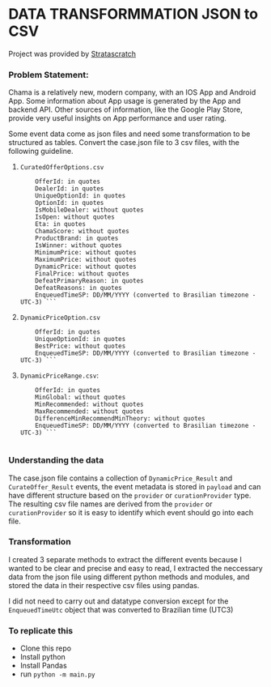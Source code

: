 # DATA TRANSFORMMATION JSON to CSV

Project was provided by [Stratascratch](https://platform.stratascratch.com/data-projects/data-transformation)

### Problem Statement:
Chama is a relatively new, modern company, with an IOS App and Android App. Some information about App usage is generated by the App and backend API. Other sources of information, like the Google Play Store, provide very useful insights on App performance and user rating.

Some event data come as json files and need some transformation to be structured as tables. Convert the case.json file to 3 csv files, with the following guideline.

1. `CuratedOfferOptions.csv`
    ``` CurationProvider: in quotes
        OfferId: in quotes
        DealerId: in quotes
        UniqueOptionId: in quotes
        OptionId: in quotes
        IsMobileDealer: without quotes
        IsOpen: without quotes
        Eta: in quotes
        ChamaScore: without quotes
        ProductBrand: in quotes
        IsWinner: without quotes
        MinimumPrice: without quotes
        MaximumPrice: without quotes
        DynamicPrice: without quotes
        FinalPrice: without quotes
        DefeatPrimaryReason: in quotes
        DefeatReasons: in quotes
        EnqueuedTimeSP: DD/MM/YYYY (converted to Brasilian timezone - UTC-3) ```

2. `DynamicPriceOption.csv`
    ``` Provider: in quotes
        OfferId: in quotes
        UniqueOptionId: in quotes
        BestPrice: without quotes
        EnqueuedTimeSP: DD/MM/YYYY (converted to Brasilian timezone - UTC-3) ```

3. `DynamicPriceRange.csv`:
    ``` Provider: in quotes
        OfferId: in quotes
        MinGlobal: without quotes
        MinRecommended: without quotes
        MaxRecommended: without quotes
        DifferenceMinRecommendMinTheory: without quotes
        EnqueuedTimeSP: DD/MM/YYYY (converted to Brasilian timezone - UTC-3) ```


### Understanding the data

The case.json file contains a collection of `DynamicPrice_Result` and `CurateOffer_Result` events, the event metadata is stored in `payload` and can have different structure based on the `provider` or `curationProvider` type.
The resulting csv file names are derived from the `provider` or `curationProvider` so it is easy to identify which event should go into each file.

### Transformation
I created 3 separate methods to extract the different events because I wanted to be clear and precise and easy to read, I extracted the neccessary data from the json file using different python methods and modules, and stored the data in their respective csv files using pandas.

I did not need to carry out and datatype conversion except for the `EnqueuedTimeUtc` object that was converted to Brazilian time (UTC3)


### To replicate this
- Clone this repo
- Install python
- Install Pandas
- run `python -m main.py`
